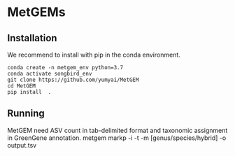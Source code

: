 # MetGEMs
## Installation
We recommend to install with pip in the conda environment.
```
conda create -n metgem_env python=3.7
conda activate songbird_env
git clone https://github.com/yumyai/MetGEM
cd MetGEM
pip install  .
```

## Running
MetGEM need ASV count in tab-delimited format and taxonomic assignment in GreenGene annotation.
metgem markp -i <exampleotu> -t <exampletaxa> -m [genus/species/hybrid] -o output.tsv
